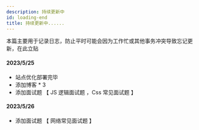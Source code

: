 ```yaml
---
description: 持续更新中
id: loading-end
title: 持续更新中......
---
```


本篇主要用于记录日志，防止平时可能会因为工作忙或其他事务冲突导致忘记更新，在此立贴

#### 2023/5/25

-   站点优化部署完毕
-   添加博客 \* 3
-   添加面试题 【 JS 逻辑面试题 ，Css 常见面试题 】

#### 2023/5/26

-   添加面试题 【 网络常见面试题 】

